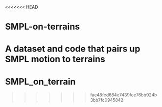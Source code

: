 <<<<<<< HEAD
# SMPL-on-terrains
A dataset and code that pairs up SMPL  motion to terrains
=======
# SMPL_on_terrain
>>>>>>> fae48fed684e7439fee76bb924b3bb7fc0945842
